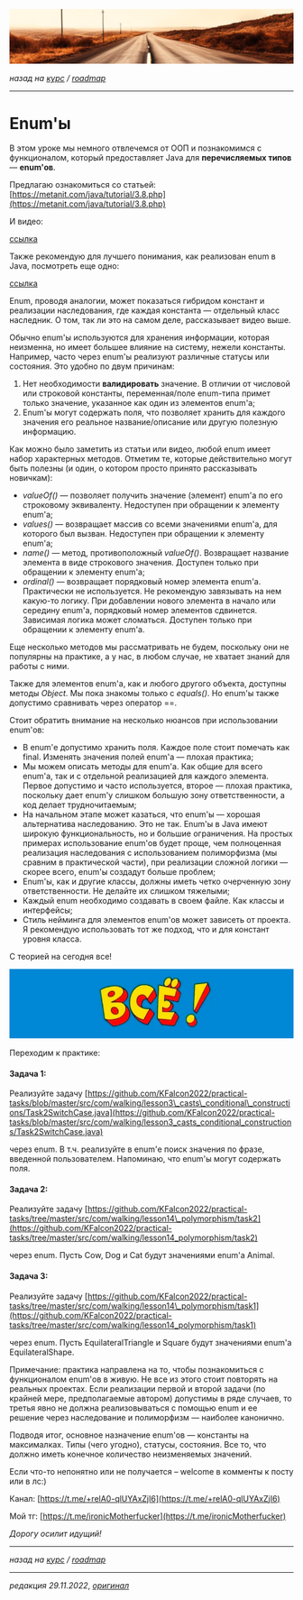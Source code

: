 ![](../../common_files/header.png)

*назад на [курс](../../course.md) / [roadmap](../../roadmap.md)*

***

   

Enum'ы
======

В этом уроке мы немного отвлечемся от ООП и познакомимся с функционалом, который предоставляет Java для **перечисляемых типов** — **enum'ов**.

Предлагаю ознакомиться со статьей: [https://metanit.com/java/tutorial/3.8.php](https://metanit.com/java/tutorial/3.8.php)

И видео:

[ссылка](https://www.youtube.com/watch?v=ll14SKsQScE&list=PL786bPIlqEjRDXpAKYbzpdTaOYsWyjtCX&index=22)

Также рекомендую для лучшего понимания, как реализован enum в Java, посмотреть еще одно:

[ссылка](https://www.youtube.com/watch?v=aMiemoKyiqU&list=PL786bPIlqEjRDXpAKYbzpdTaOYsWyjtCX&index=162)

Enum, проводя аналогии, может показаться гибридом констант и реализации наследования, где каждая константа — отдельный класс наследник. О том, так ли это на самом деле, рассказывает видео выше.

Обычно enum'ы используются для хранения информации, которая неизменна, но имеет большее влияние на систему, нежели константы. Например, часто через enum'ы реализуют различные статусы или состояния. Это удобно по двум причинам:

1.  Нет необходимости **валидировать** значение. В отличии от числовой или строковой константы, переменная/поле enum-типа примет только значение, указанное как один из элементов enum'а;
2.  Enum'ы могут содержать поля, что позволяет хранить для каждого значения его реальное название/описание или другую полезную информацию.

Как можно было заметить из статьи или видео, любой enum имеет набор характерных методов. Отметим те, которые действительно могут быть полезны (и один, о котором просто принято рассказывать новичкам):

*   _valueOf()_ — позволяет получить значение (элемент) enum'а по его строковому эквиваленту. Недоступен при обращении к элементу enum'а;
*   _values()_ — возвращает массив со всеми значениями enum'а, для которого был вызван. Недоступен при обращении к элементу enum'а;
*   _name()_ — метод, противоположный _valueOf()_. Возвращает название элемента в виде строкового значения. Доступен только при обращении к элементу enum'а;
*   _ordinal()_ — возвращает порядковый номер элемента enum'а. Практически не используется. Не рекомендую завязывать на нем какую-то логику. При добавлении нового элемента в начало или середину enum'а, порядковый номер элементов сдвинется. Зависимая логика может сломаться. Доступен только при обращении к элементу enum'а.

Еще несколько методов мы рассматривать не будем, поскольку они не популярны на практике, а у нас, в любом случае, не хватает знаний для работы с ними.

Также для элементов enum'а, как и любого другого объекта, доступны методы _Object_. Мы пока знакомы только с _equals()_. Но enum'ы также допустимо сравнивать через оператор ==.

Стоит обратить внимание на несколько нюансов при использовании enum'ов:

*   В enum'е допустимо хранить поля. Каждое поле стоит помечать как final. Изменять значения полей enum'а — плохая практика;
*   Мы можем описать методы для enum'а. Как общие для всего enum'а, так и с отдельной реализацией для каждого элемента. Первое допустимо и часто используется, второе — плохая практика, поскольку дает enum'у слишком большую зону ответственности, а код делает трудночитаемым;
*   На начальном этапе может казаться, что enum'ы — хорошая альтернатива наследованию. Это не так. Enum'ы в Java имеют широкую функциональность, но и большие ограничения. На простых примерах использование enum'ов будет проще, чем полноценная реализация наследования с использованием полиморфизма (мы сравним в практической части), при реализации сложной логики — скорее всего, enum'ы создадут больше проблем;
*   Enum'ы, как и другие классы, должны иметь четко очерченную зону ответственности. Не делайте их слишком тяжелыми;
*   Каждый enum необходимо создавать в своем файле. Как классы и интерфейсы;
*   Стиль нейминга для элементов enum'ов может зависеть от проекта. Я рекомендую использовать тот же подход, что и для констант уровня класса.

С теорией на сегодня все!

![](../../common_files/footer.png)

  

Переходим к практике:

#### Задача 1:

Реализуйте задачу [https://github.com/KFalcon2022/practical-tasks/blob/master/src/com/walking/lesson3\_casts\_conditional\_constructions/Task2SwitchCase.java](https://github.com/KFalcon2022/practical-tasks/blob/master/src/com/walking/lesson3_casts_conditional_constructions/Task2SwitchCase.java)

через enum. В т.ч. реализуйте в enum'е поиск значения по фразе, введенной пользователем. Напоминаю, что enum'ы могут содержать поля.

  

#### Задача 2:

Реализуйте задачу [https://github.com/KFalcon2022/practical-tasks/tree/master/src/com/walking/lesson14\_polymorphism/task2](https://github.com/KFalcon2022/practical-tasks/tree/master/src/com/walking/lesson14_polymorphism/task2)

через enum. Пусть Cow, Dog и Cat будут значениями enum'а Animal.

  

#### Задача 3:

Реализуйте задачу [https://github.com/KFalcon2022/practical-tasks/tree/master/src/com/walking/lesson14\_polymorphism/task1](https://github.com/KFalcon2022/practical-tasks/tree/master/src/com/walking/lesson14_polymorphism/task1)

через enum. Пусть EquilateralTriangle и Square будут значениями enum'а EquilateralShape.

  

Примечание: практика направлена на то, чтобы познакомиться с функционалом enum'ов в живую. Не все из этого стоит повторять на реальных проектах. Если реализации первой и второй задачи (по крайней мере, предполагаемые автором) допустимы в ряде случаев, то третья явно не должна реализовываться с помощью enum и ее решение через наследование и полиморфизм — наиболее канонично.

Подводя итог, основное назначение enum'ов — константы на максималках. Типы (чего угодно), статусы, состояния. Все то, что должно иметь конечное количество неизменяемых значений.

  

Если что-то непонятно или не получается – welcome в комменты к посту или в лс:)

Канал: [https://t.me/+relA0-qlUYAxZjI6](https://t.me/+relA0-qlUYAxZjI6)

Мой тг: [https://t.me/ironicMotherfucker](https://t.me/ironicMotherfucker)

_Дорогу осилит идущий!_

***

*назад на [курс](../../course.md) / [roadmap](../../roadmap.md)*

***

_редакция 29.11.2022_, [_оригинал_](https://telegra.ph/Enumy-11-29)